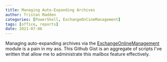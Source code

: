 ```yaml
---
title: Managing Auto-Expanding Archives
author: Tristan Madden
categories: [PowerShell, ExchangeOnlineManagement]
tags: [office, reports]
date: 2021-07-06
---
```

Managing auto-expanding archives via the <a href="https://docs.microsoft.com/en-us/powershell/exchange/exchange-online-powershell-v2?view=exchange-ps">ExchangeOnlineManagement</a> module is a pain in my ass. This Github Gist is an aggregate of scripts I've written that allow me to administrate this mailbox feature effectively.
<script src="https://gist.github.com/Trimad/a5e8441d1cc5767df7826e43a4402eaa.js"></script>